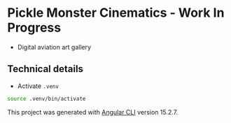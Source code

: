 # Pickle Monster Cinematics - Work In Progress

- Digital aviation art gallery

## Technical details

- Activate `.venv`

```bash
source .venv/bin/activate
```

This project was generated with [Angular CLI](https://github.com/angular/angular-cli) version 15.2.7.
